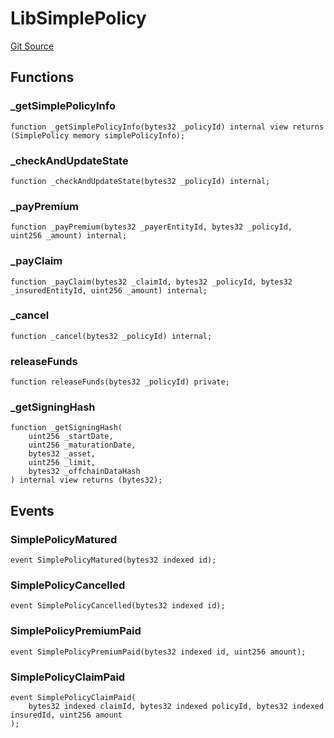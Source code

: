 # LibSimplePolicy
[Git Source](https://github.com/nayms/contracts-v3/blob/ea2c06f70609c813d27d424e0330651d3c634d21/src/libs/LibSimplePolicy.sol)


## Functions
### _getSimplePolicyInfo


```solidity
function _getSimplePolicyInfo(bytes32 _policyId) internal view returns (SimplePolicy memory simplePolicyInfo);
```

### _checkAndUpdateState


```solidity
function _checkAndUpdateState(bytes32 _policyId) internal;
```

### _payPremium


```solidity
function _payPremium(bytes32 _payerEntityId, bytes32 _policyId, uint256 _amount) internal;
```

### _payClaim


```solidity
function _payClaim(bytes32 _claimId, bytes32 _policyId, bytes32 _insuredEntityId, uint256 _amount) internal;
```

### _cancel


```solidity
function _cancel(bytes32 _policyId) internal;
```

### releaseFunds


```solidity
function releaseFunds(bytes32 _policyId) private;
```

### _getSigningHash


```solidity
function _getSigningHash(
    uint256 _startDate,
    uint256 _maturationDate,
    bytes32 _asset,
    uint256 _limit,
    bytes32 _offchainDataHash
) internal view returns (bytes32);
```

## Events
### SimplePolicyMatured

```solidity
event SimplePolicyMatured(bytes32 indexed id);
```

### SimplePolicyCancelled

```solidity
event SimplePolicyCancelled(bytes32 indexed id);
```

### SimplePolicyPremiumPaid

```solidity
event SimplePolicyPremiumPaid(bytes32 indexed id, uint256 amount);
```

### SimplePolicyClaimPaid

```solidity
event SimplePolicyClaimPaid(
    bytes32 indexed claimId, bytes32 indexed policyId, bytes32 indexed insuredId, uint256 amount
);
```

